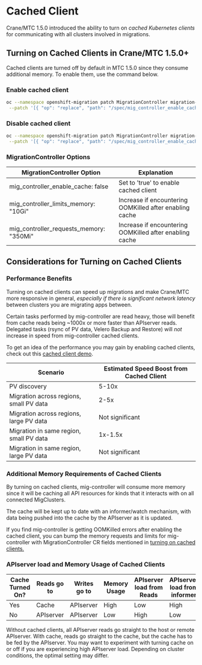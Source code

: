 # Cached Client

Crane/MTC 1.5.0 introduced the ability to turn on _cached Kubernetes clients_ for communicating with all clusters involved in migrations. 

## Turning on Cached Clients in Crane/MTC 1.5.0+

Cached clients are turned off by default in MTC 1.5.0 since they consume additional memory. To enable them, use the command below.

### Enable cached client

```bash
oc --namespace openshift-migration patch MigrationController migration-controller --type=json \
 --patch '[{ "op": "replace", "path": "/spec/mig_controller_enable_cache", "value": true}]'
```

### Disable cached client
```bash
oc --namespace openshift-migration patch MigrationController migration-controller --type=json \
 --patch '[{ "op": "replace", "path": "/spec/mig_controller_enable_cache", "value": false}]'
```

### MigrationController Options

| MigrationController Option              | Explanation                                             |
|-----------------------------------------|---------------------------------------------------------|
| mig_controller_enable_cache: false      | Set to 'true' to enable cached client                   |
| mig_controller_limits_memory: "10Gi"    | Increase if encountering OOMKilled after enabling cache |
| mig_controller_requests_memory: "350Mi" | Increase if encountering OOMKilled after enabling cache |

## Considerations for Turning on Cached Clients

### Performance Benefits

Turning on cached clients can speed up migrations and make Crane/MTC more responsive in general, *especially if there is significant network latency* between clusters you are migrating  apps between. 

Certain tasks performed by mig-controller are read heavy, those will benefit from cache reads being ~1000x or more faster than APIserver reads. Delegated tasks (rsync of PV data, Velero Backup and Restore) will *not* increase in speed from mig-controller cached clients.

To get an idea of the performance you may gain by enabling cached clients, check out this [cached client demo](https://www.youtube.com/watch?v=NuAqTJwq_ao).


| Scenario                                | Estimated Speed Boost from Cached Client |
|-----------------------------------------|------------------------------------------|
| PV discovery                            | 5-10x                                    |
| Migration across regions, small PV data | 2-5x                                     |
| Migration across regions, large PV data | Not significant                          |
| Migration in same region, small PV data | 1x-1.5x                                  |
| Migration in same region, large PV data | Not significant                          |

### Additional Memory Requirements of Cached Clients

By turning on cached clients, mig-controller will consume more memory since it will be caching all API resources for kinds that it interacts with on all connected MigClusters. 

The cache will be kept up to date with an informer/watch mechanism, with data being pushed into the cache by the APIserver as it is updated.

If you find mig-controller is getting OOMKilled errors after enabling the cached client, you can bump the memory requests and limits for mig-controller with MigrationController CR fields mentioned in [turning on cached clients.](#turning-on-cached-clients)

### APIserver load and Memory Usage of Cached Clients

| Cache Turned On? | Reads go to | Writes go to | Memory Usage | APIserver load from Reads | APIserver load from informer |
|------------------|-------------|--------------|--------------|---------------------------|------------------------------|
| Yes              | Cache       | APIserver    | High         | Low                       | High                         |
| No               | APIserver   | APIserver    | Low          | High                      | Low                          |

Without cached clients, all APIserver reads go straight to the host or remote APIserver. With cache, reads go straight to the cache, but the cache has to be fed by the APIserver. You may want to experiment with turning cache on or off if you are experiencing high APIserver load. Depending on cluster conditions, the optimal setting may differ.
